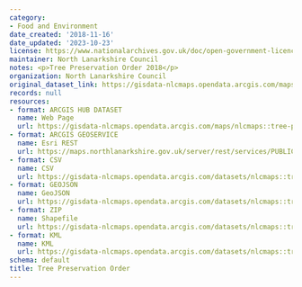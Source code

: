 ```yaml
---
category:
- Food and Environment
date_created: '2018-11-16'
date_updated: '2023-10-23'
license: https://www.nationalarchives.gov.uk/doc/open-government-licence/version/3/
maintainer: North Lanarkshire Council
notes: <p>Tree Preservation Order 2018</p>
organization: North Lanarkshire Council
original_dataset_link: https://gisdata-nlcmaps.opendata.arcgis.com/maps/nlcmaps::tree-preservation-order
records: null
resources:
- format: ARCGIS HUB DATASET
  name: Web Page
  url: https://gisdata-nlcmaps.opendata.arcgis.com/maps/nlcmaps::tree-preservation-order
- format: ARCGIS GEOSERVICE
  name: Esri REST
  url: https://maps.northlanarkshire.gov.uk/server/rest/services/PUBLIC/OPEN_DATA_LAYERS/FeatureServer/19
- format: CSV
  name: CSV
  url: https://gisdata-nlcmaps.opendata.arcgis.com/datasets/nlcmaps::tree-preservation-order.csv?where=1=1&outSR=%7B%22latestWkid%22%3A27700%2C%22wkid%22%3A27700%7D
- format: GEOJSON
  name: GeoJSON
  url: https://gisdata-nlcmaps.opendata.arcgis.com/datasets/nlcmaps::tree-preservation-order.geojson?where=1=1&outSR=%7B%22latestWkid%22%3A27700%2C%22wkid%22%3A27700%7D
- format: ZIP
  name: Shapefile
  url: https://gisdata-nlcmaps.opendata.arcgis.com/datasets/nlcmaps::tree-preservation-order.zip?where=1=1&outSR=%7B%22latestWkid%22%3A27700%2C%22wkid%22%3A27700%7D
- format: KML
  name: KML
  url: https://gisdata-nlcmaps.opendata.arcgis.com/datasets/nlcmaps::tree-preservation-order.kml?where=1=1&outSR=%7B%22latestWkid%22%3A27700%2C%22wkid%22%3A27700%7D
schema: default
title: Tree Preservation Order
---
```

